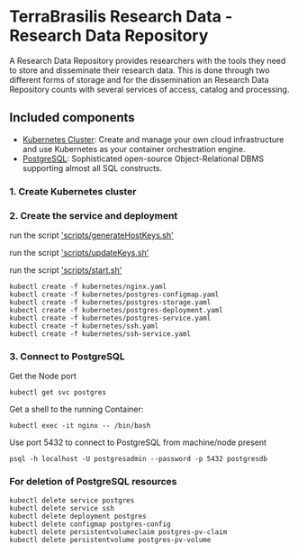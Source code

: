 # TerraBrasilis Research Data - Research Data Repository
A Research Data Repository provides researchers with the tools they need to store and disseminate their research data. This is done through two different forms of storage and for the dissemination an Research Data Repository counts with several services of access, catalog and processing. 

## Included components

* [Kubernetes Cluster](): Create and manage your own cloud infrastructure and use Kubernetes as your container orchestration engine.
* [PostgreSQL](): Sophisticated open-source Object-Relational DBMS supporting almost all SQL constructs.

### 1. Create Kubernetes cluster


### 2. Create the service and deployment

run the script ['scripts/generateHostKeys.sh'](scripts/generateHostKeys.sh)

run the script ['scripts/updateKeys.sh'](scripts/updateKeys.sh)

run the script ['scripts/start.sh'](scripts/start.sh)

```shell
kubectl create -f kubernetes/nginx.yaml
kubectl create -f kubernetes/postgres-configmap.yaml
kubectl create -f kubernetes/postgres-storage.yaml
kubectl create -f kubernetes/postgres-deployment.yaml
kubectl create -f kubernetes/postgres-service.yaml
kubectl create -f kubernetes/ssh.yaml
kubectl create -f kubernetes/ssh-service.yaml
```

### 3. Connect to PostgreSQL

Get the Node port

```shell
kubectl get svc postgres
```

Get a shell to the running Container:

```shell
kubectl exec -it nginx -- /bin/bash
```

Use port 5432 to connect to PostgreSQL from machine/node present

```shell
psql -h localhost -U postgresadmin --password -p 5432 postgresdb
```

### For deletion of PostgreSQL resources

```shell
kubectl delete service postgres 
kubectl delete service ssh 
kubectl delete deployment postgres
kubectl delete configmap postgres-config
kubectl delete persistentvolumeclaim postgres-pv-claim
kubectl delete persistentvolume postgres-pv-volume
```

